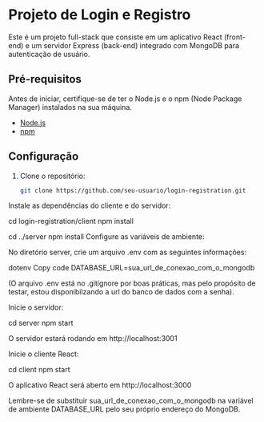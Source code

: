 # Projeto de Login e Registro

Este é um projeto full-stack que consiste em um aplicativo React (front-end) e um servidor Express (back-end) integrado com MongoDB para autenticação de usuário.

## Pré-requisitos

Antes de iniciar, certifique-se de ter o Node.js e o npm (Node Package Manager) instalados na sua máquina.

- [Node.js](https://nodejs.org/)
- [npm](https://www.npmjs.com/)

## Configuração

1. Clone o repositório:

   ```bash
   git clone https://github.com/seu-usuario/login-registration.git
Instale as dependências do cliente e do servidor:


cd login-registration/client
npm install

cd ../server
npm install
Configure as variáveis de ambiente:

No diretório server, crie um arquivo .env com as seguintes informações:

dotenv
Copy code
DATABASE_URL=sua_url_de_conexao_com_o_mongodb

(O arquivo .env está no .gitignore por boas práticas, mas pelo propósito de testar, estou disponibilzando a url do banco de dados com a senha).

Inicie o servidor:


cd server
npm start

O servidor estará rodando em http://localhost:3001

Inicie o cliente React:


cd client
npm start

O aplicativo React será aberto em http://localhost:3000

Lembre-se de substituir sua_url_de_conexao_com_o_mongodb na variável de ambiente DATABASE_URL pelo seu próprio endereço do MongoDB.
